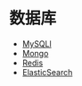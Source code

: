 # 数据库



* [MySQLl](MySQLl/readme.md)
* [Mongo](Mongo/readme.md)
* [Redis](Redis/readme.md)
* [ElasticSearch](ElasticSearch/readme.md)